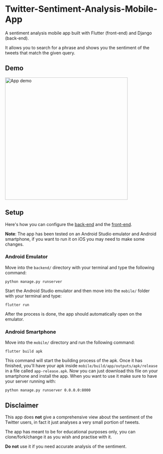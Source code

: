 # Twitter-Sentiment-Analysis-Mobile-App
A sentiment analysis mobile app built with Flutter (front-end) and Django (back-end).

It allows you to search for a phrase and shows you the sentiment of the tweets that match the given query.

## Demo
<img src="assets/TwitterSentimentAnalysisDemo.gif" alt="App demo" height="400"/>

## Setup
Here's how you can configure the [back-end](backend/README.md) and the [front-end](mobile/README.md).

**Note**: The app has been tested on an Android Studio emulator and Android smartphone, if you want to run it on iOS you may need to make some changes.

### Android Emulator
Move into the `backend/` directory with your terminal and type the following command:

```
python manage.py runserver
```

Start the Android Studio emulator and then move into the `mobile/` folder with your terminal and type:

```
flutter run
```

After the process is done, the app should automatically open on the emulator.

### Android Smartphone
Move into the `mobile/` directory and run the following command:

```
flutter build apk
```

This command will start the building process of the apk. Once it has finished, you'll have your apk inside `mobile/build/app/outputs/apk/release` in a file called `app-release.apk`.
Now you can just download this file on your smartphone and install the app.
When you want to use it make sure to have your server running with:

```
python manage.py runserver 0.0.0.0:8000
```

## Disclaimer
This app does **not** give a comprehensive view about the sentiment of the Twitter users, in fact it just analyses a very small portion of tweets.

The app has meant to be for educational purposes only, you can clone/fork/change it as you wish and practise with it.

**Do not** use it if you need accurate analysis of the sentiment.